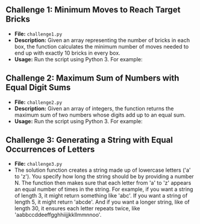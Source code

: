 ## Challenge 1: Minimum Moves to Reach Target Bricks

- **File:** `challenge1.py`
- **Description:** Given an array representing the number of bricks in each box, the function calculates the minimum number of moves needed to end up with exactly 10 bricks in every box.
- **Usage:** Run the script using Python 3. For example:

## Challenge 2: Maximum Sum of Numbers with Equal Digit Sums

- **File:** `challenge2.py`
- **Description:** Given an array of integers, the function returns the maximum sum of two numbers whose digits add up to an equal sum.
- **Usage:** Run the script using Python 3. For example:

## Challenge 3: Generating a String with Equal Occurrences of Letters

- **File:** `challenge3.py`
- The solution function creates a string made up of lowercase letters ('a' to 'z'). You specify how long the string should be by providing a number N. The function then makes sure that each letter from 'a' to 'z' appears an equal number of times in the string. For example, if you want a string of length 3, it might return something like 'abc'. If you want a string of length 5, it might return 'abcde'. And if you want a longer string, like of length 30, it ensures each letter repeats twice, like 'aabbccddeeffgghhiijjkkllmmnnoo'.